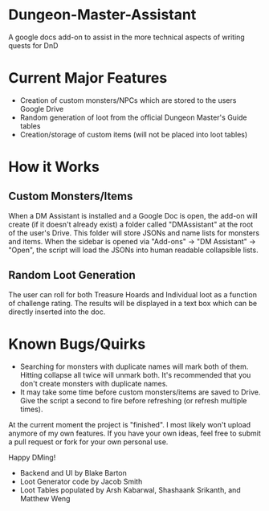 # Dungeon-Master-Assistant
 A google docs add-on to assist in the more technical aspects of writing quests for DnD

# Current Major Features
* Creation of custom monsters/NPCs which are stored to the users Google Drive
* Random generation of loot from the official Dungeon Master's Guide tables
* Creation/storage of custom items (will not be placed into loot tables)

# How it Works
## Custom Monsters/Items
When a DM Assistant is installed and a Google Doc is open, the add-on will create (if it doesn't already exist) a folder called "DMAssistant" at the root of the user's Drive. This folder will store JSONs and name lists for monsters and items. When the sidebar is opened via "Add-ons" -> "DM Assistant" -> "Open", the script will load the JSONs into human readable collapsible lists.

## Random Loot Generation
The user can roll for both Treasure Hoards and Individual loot as a function of challenge rating. The results will be displayed in a text box which can be directly inserted into the doc.

# Known Bugs/Quirks
* Searching for monsters with duplicate names will mark both of them. Hitting collapse all twice will unmark both. It's recommended that you don't create monsters with duplicate names.
* It may take some time before custom monsters/items are saved to Drive. Give the script a second to fire before refreshing (or refresh multiple times).


 At the current moment the project is "finished". I most likely won't upload anymore of my own features. If you have your own ideas, feel free to submit a pull request or fork for your own personal use.

 Happy DMing!

 * Backend and UI by Blake Barton
 * Loot Generator code by Jacob Smith
 * Loot Tables populated by Arsh Kabarwal, Shashaank Srikanth, and Matthew Weng 